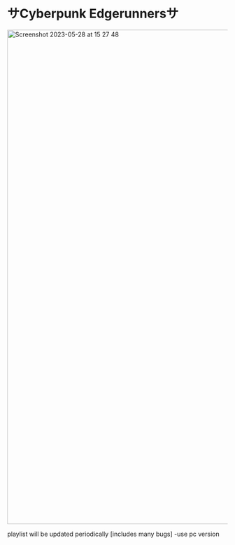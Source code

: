 # サCyberpunk Edgerunnersサ

<img width="1129" alt="Screenshot 2023-05-28 at 15 27 48" src="https://github.com/hpxxxhp/cyberpunk_songs_/assets/92604077/b254711d-9641-4995-aed1-dd9d941859b4">

playlist will be updated periodically [includes many bugs]
-use pc version
